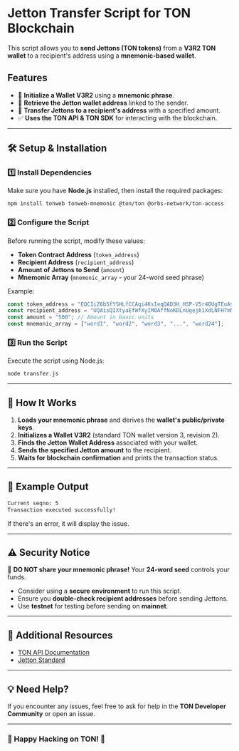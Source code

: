 # Jetton Transfer Script for TON Blockchain

This script allows you to **send Jettons (TON tokens)** from a **V3R2 TON wallet** to a recipient's address using a **mnemonic-based wallet**.

## Features
- 🏦 **Initialize a Wallet V3R2** using a **mnemonic phrase**.
- 🔄 **Retrieve the Jetton wallet address** linked to the sender.
- 💸 **Transfer Jettons to a recipient's address** with a specified amount.
- ✅ **Uses the TON API & TON SDK** for interacting with the blockchain.

---

## 🛠️ Setup & Installation

### 1️⃣ Install Dependencies
Make sure you have **Node.js** installed, then install the required packages:

```sh
npm install tonweb tonweb-mnemonic @ton/ton @orbs-network/ton-access
```

### 2️⃣ Configure the Script
Before running the script, modify these values:

- **Token Contract Address** (`token_address`)
- **Recipient Address** (`recipient_address`)
- **Amount of Jettons to Send** (`amount`)
- **Mnemonic Array** (`mnemonic_array` - your 24-word seed phrase)

Example:
```javascript
const token_address = "EQCIiZ6b5fYSHLfCCAqi4KsIeqQAD3H_HSP-V5r4OUgTEuAs";
const recipient_address = "UQAisQIXtyaEfWfXyIMOAffNoKDLnUgejb1XdLNFH7mNDTVq";
const amount = "500"; // Amount in basic units
const mnemonic_array = ["word1", "word2", "word3", "...", "word24"];
```

### 3️⃣ Run the Script
Execute the script using Node.js:
```sh
node transfer.js
```

---

## 📝 How It Works

1. **Loads your mnemonic phrase** and derives the **wallet's public/private keys**.
2. **Initializes a Wallet V3R2** (standard TON wallet version 3, revision 2).
3. **Finds the Jetton Wallet Address** associated with your wallet.
4. **Sends the specified Jetton amount** to the recipient.
5. **Waits for blockchain confirmation** and prints the transaction status.

---

## 🚀 Example Output
```sh
Current seqno: 5
Transaction executed successfully!
```

If there's an error, it will display the issue.

---

## ⚠️ Security Notice
🔑 **DO NOT share your mnemonic phrase!** Your **24-word seed** controls your funds.

- Consider using a **secure environment** to run this script.
- Ensure you **double-check recipient addresses** before sending Jettons.
- Use **testnet** for testing before sending on **mainnet**.

---

## 📖 Additional Resources
- [TON API Documentation](https://ton.org/docs/)
- [Jetton Standard]([https://github.com/ton-blockchain/TEPs/blob/master/text/0074-jettons.md](https://github.com/EmelyanenkoK/modern_jetton))

---

## 💡 Need Help?
If you encounter any issues, feel free to ask for help in the **TON Developer Community** or open an issue.

---

### 🎉 Happy Hacking on TON! 🚀

